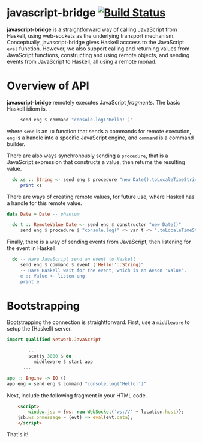 # javascript-bridge [![Build Status](https://img.shields.io/travis/ku-fpg/javascript-bridge.svg?style=flat)](https://travis-ci.org/ku-fpg/javascript-bridge)

**javascript-bridge** is a straightforward way of calling JavaScript
from Haskell, using web-sockets as the underlying transport
mechanism. Conceptually, javascript-bridge gives Haskell acccess to
the JavaScript `eval` function.  However, we also support calling and
returning values from JavaScript functions, constructing and using
remote objects, and sending events from JavaScript to Haskell, all
using a remote monad.

# Overview of API

**javascript-bridge** remotely executes JavaScript *fragments*.
The basic Haskell idiom is.
```Haskell
     send eng $ command "console.log('Hello!')"
```
where `send` is an `IO` function that sends a commands for remote execution,
`eng` is a handle into a specific JavaScript engine,
and `command` is a command builder.

There are also ways synchronously sending a `procedure`,
that is a JavaScript expression that constructs a value,
then returns the resulting value.

```Haskell
  do xs :: String <- send eng $ procedure "new Date().toLocaleTimeString()"
     print xs
```

There are ways of creating remote values, for future use,
where Haskell has a handle for this remote value.

```Haskell
data Date = Date -- phantom

  do t :: RemoteValue Date <- send eng $ constructor "new Date()"
     send eng $ procedure $ "console.log(" <> var t <> ".toLocaleTimeString())"
```

Finally, there is a way of sending events from JavaScript,
then listening for the event in Haskell.

```Haskell
  do -- Have JavaScript send an event to Haskell
     send eng $ command $ event ('Hello!'::String)"
     -- Have Haskell wait for the event, which is an Aeson 'Value'.
     e :: Value <- listen eng
     print e
```

# Bootstrapping

Bootstrapping the connection is straightforward.
First, use a `middleware` to setup the (Haskell) server.

```Haskell
import qualified Network.JavaScript

        ...
        scotty 3000 $ do
          middleware $ start app
	  ...

app :: Engine -> IO ()
app eng = send eng $ command "console.log('Hello!')"
```

Next, include the following fragment in your HTML code.

```HTML
    <script>
        window.jsb = {ws: new WebSocket('ws://' + location.host)};
	jsb.ws.onmessage = (evt) => eval(evt.data);
    </script>
```

That's it!

